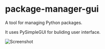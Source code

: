 # package-manager-gui
A tool for managing Python packages.

It uses PySimpleGUI for buliding user interface.

![Screenshot](https://user-images.githubusercontent.com/95117217/165892911-ed0c923d-f5b5-4963-9854-6d9753d11b72.png)
